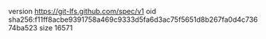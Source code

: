 version https://git-lfs.github.com/spec/v1
oid sha256:f11ff8acbe9391758a469c9333d5fa6d3ac75f5651d8b267fa0d4c73674ba523
size 16571

